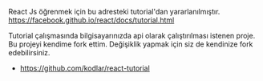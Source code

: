 React Js öğrenmek için bu adresteki tutorial'dan yararlanılmıştır.
https://facebook.github.io/react/docs/tutorial.html


Tutorial çalışmasında bilgisayarınızda api olarak çalıştırılması istenen proje.
Bu projeyi kendime fork ettim. Değişiklik yapmak için siz de kendinize fork edebilirsiniz.

- https://github.com/kodlar/react-tutorial

